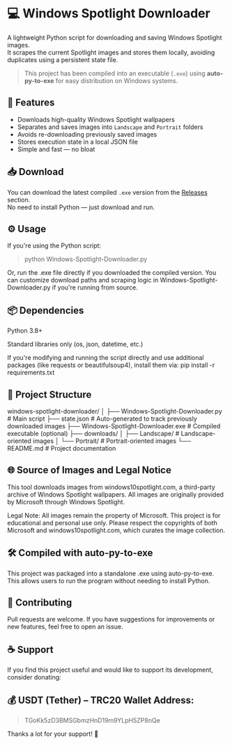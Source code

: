 # 💻 Windows Spotlight Downloader

A lightweight Python script for downloading and saving Windows Spotlight images.  
It scrapes the current Spotlight images and stores them locally, avoiding duplicates using a persistent state file.

> This project has been compiled into an executable (`.exe`) using **auto-py-to-exe** for easy distribution on Windows systems.

## 🚀 Features

- Downloads high-quality Windows Spotlight wallpapers
- Separates and saves images into `Landscape` and `Portrait` folders
- Avoids re-downloading previously saved images
- Stores execution state in a local JSON file
- Simple and fast — no bloat

## 📥 Download

You can download the latest compiled `.exe` version from the [Releases](https://github.com/titancomputer/windows-spotlight-downloader/releases) section.  
No need to install Python — just download and run.

## ⚙️ Usage

If you're using the Python script:

> python Windows-Spotlight-Downloader.py

Or, run the .exe file directly if you downloaded the compiled version.
You can customize download paths and scraping logic in Windows-Spotlight-Downloader.py if you're running from source.

## 📦 Dependencies
Python 3.8+

Standard libraries only (os, json, datetime, etc.)

If you're modifying and running the script directly and use additional packages (like requests or beautifulsoup4), install them via:
pip install -r requirements.txt

## 📁 Project Structure

windows-spotlight-downloader/
│
├── Windows-Spotlight-Downloader.py     # Main script
├── state.json                  # Auto-generated to track previously downloaded images
├── Windows-Spotlight-Downloader.exe    # Compiled executable (optional)
├── downloads/
│   ├── Landscape/              # Landscape-oriented images
│   └── Portrait/               # Portrait-oriented images
└── README.md                   # Project documentation

## 🌐 Source of Images and Legal Notice
This tool downloads images from windows10spotlight.com, a third-party archive of Windows Spotlight wallpapers.
All images are originally provided by Microsoft through Windows Spotlight.

Legal Note: All images remain the property of Microsoft. This project is for educational and personal use only.
Please respect the copyrights of both Microsoft and windows10spotlight.com, which curates the image collection.

## 🛠 Compiled with auto-py-to-exe
This project was packaged into a standalone .exe using auto-py-to-exe.
This allows users to run the program without needing to install Python.

## 🤝 Contributing
Pull requests are welcome.
If you have suggestions for improvements or new features, feel free to open an issue.

## ☕ Support
If you find this project useful and would like to support its development, consider donating:
## 💰 USDT (Tether) – TRC20 Wallet Address:

> TGoKk5zD3BMSGbmzHnD19m9YLpH5ZP8nQe

Thanks a lot for your support! 🙏
